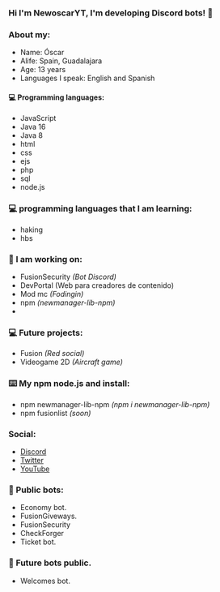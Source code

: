 ### Hi I'm NewoscarYT, I'm developing Discord bots! 🎉

### About my:
- Name: Óscar
- Alife: Spain, Guadalajara
- Age: 13 years 
- Languages I speak: English and Spanish

#### 💻 Programming languages:
- JavaScript
- Java 16
- Java 8
- html 
- css
- ejs
- php
- sql
- node.js


### 💻 programming languages that I am learning:
- haking
- hbs

### 🤖 I am working on:
- FusionSecurity *(Bot Discord)*
- DevPortal (Web para creadores de contenido)
- Mod mc *(Fodingin)*
- npm *(newmanager-lib-npm)*
- 
### 💻 Future projects:
- Fusion *(Red social)*
- Videogame 2D *(Aircraft game)*

### ⌨️ My npm node.js and install:

- npm newmanager-lib-npm *(npm i newmanager-lib-npm)*
- npm fusionlist *(soon)*

### Social: </br>
- [Discord](https://discord.com/users/739421873816993835)<br>
- [Twitter](https://twitter.com/NewoscarY)<br>
- [YouTube](https://www.youtube.com/channel/UCTid5m-A1NMRP1-5olcRSCw)<br>

### 🤖 Public bots:
- Economy bot.
- FusionGiveways.
- FusionSecurity
- CheckForger
- Ticket bot.
### 🤖 Future bots public.
- Welcomes bot.


<!---
<br>
<a href="https://github.com/NewoscarYT">
  <img align="center" src="https://github-readme-stats.vercel.app/api/top-langs/?username=Izanesp06&theme=dracula&hide_langs_below=1" />
</a>-->
